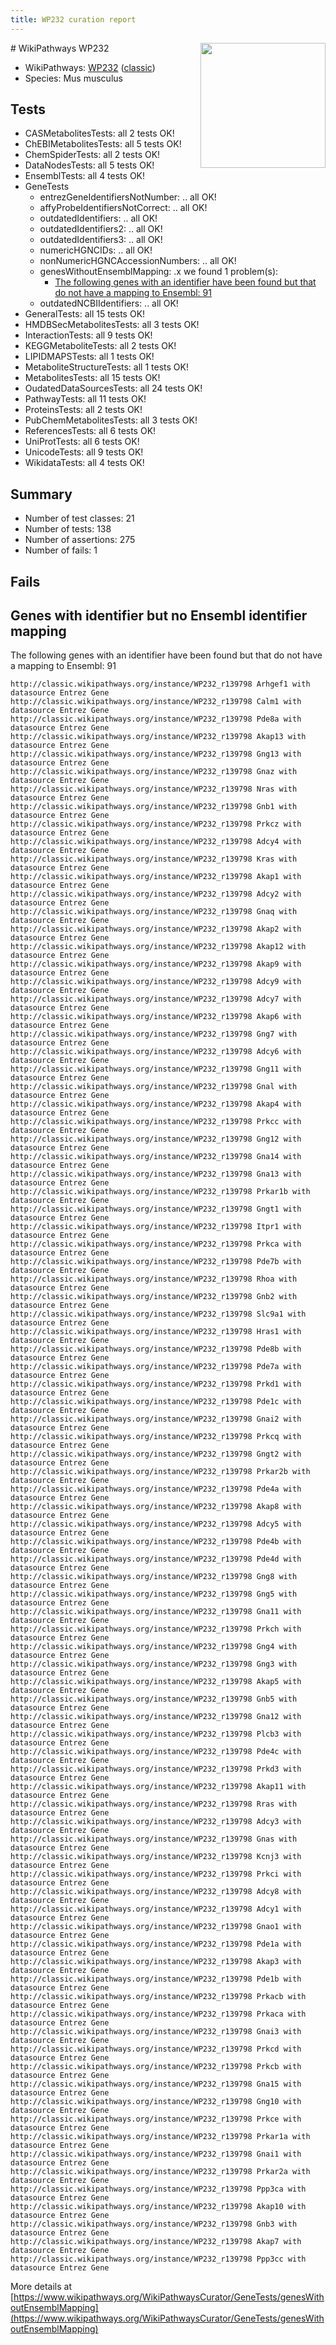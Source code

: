 ```yaml
---
title: WP232 curation report
---
```


<img style="float: right; width: 200px" src="https://upload.wikimedia.org/wikipedia/commons/thumb/8/83/Wplogo_with_text_500.png/640px-Wplogo_with_text_500.png" />
# WikiPathways WP232

* WikiPathways: [WP232](https://wikipathways.org/pathways/WP232) ([classic](https://classic.wikipathways.org/instance/WP232))
* Species: Mus musculus
## Tests
* CASMetabolitesTests: all 2 tests OK!
* ChEBIMetabolitesTests: all 5 tests OK!
* ChemSpiderTests: all 2 tests OK!
* DataNodesTests: all 5 tests OK!
* EnsemblTests: all 4 tests OK!
* GeneTests
    * entrezGeneIdentifiersNotNumber: .. all OK!
    * affyProbeIdentifiersNotCorrect: .. all OK!
    * outdatedIdentifiers: .. all OK!
    * outdatedIdentifiers2: .. all OK!
    * outdatedIdentifiers3: .. all OK!
    * numericHGNCIDs: .. all OK!
    * nonNumericHGNCAccessionNumbers: .. all OK!
    * genesWithoutEnsemblMapping: .x we found 1 problem(s):
        * [The following genes with an identifier have been found but that do not have a mapping to Ensembl: 91](#c4e54406)
    * outdatedNCBIIdentifiers: .. all OK!
* GeneralTests: all 15 tests OK!
* HMDBSecMetabolitesTests: all 3 tests OK!
* InteractionTests: all 9 tests OK!
* KEGGMetaboliteTests: all 2 tests OK!
* LIPIDMAPSTests: all 1 tests OK!
* MetaboliteStructureTests: all 1 tests OK!
* MetabolitesTests: all 15 tests OK!
* OudatedDataSourcesTests: all 24 tests OK!
* PathwayTests: all 11 tests OK!
* ProteinsTests: all 2 tests OK!
* PubChemMetabolitesTests: all 3 tests OK!
* ReferencesTests: all 6 tests OK!
* UniProtTests: all 6 tests OK!
* UnicodeTests: all 9 tests OK!
* WikidataTests: all 4 tests OK!


## Summary

* Number of test classes: 21
* Number of tests: 138
* Number of assertions: 275
* Number of fails: 1

## Fails

<a name="c4e54406" />

## Genes with identifier but no Ensembl identifier mapping

The following genes with an identifier have been found but that do not have a mapping to Ensembl: 91
```
http://classic.wikipathways.org/instance/WP232_r139798 Arhgef1 with datasource Entrez Gene
http://classic.wikipathways.org/instance/WP232_r139798 Calm1 with datasource Entrez Gene
http://classic.wikipathways.org/instance/WP232_r139798 Pde8a with datasource Entrez Gene
http://classic.wikipathways.org/instance/WP232_r139798 Akap13 with datasource Entrez Gene
http://classic.wikipathways.org/instance/WP232_r139798 Gng13 with datasource Entrez Gene
http://classic.wikipathways.org/instance/WP232_r139798 Gnaz with datasource Entrez Gene
http://classic.wikipathways.org/instance/WP232_r139798 Nras with datasource Entrez Gene
http://classic.wikipathways.org/instance/WP232_r139798 Gnb1 with datasource Entrez Gene
http://classic.wikipathways.org/instance/WP232_r139798 Prkcz with datasource Entrez Gene
http://classic.wikipathways.org/instance/WP232_r139798 Adcy4 with datasource Entrez Gene
http://classic.wikipathways.org/instance/WP232_r139798 Kras with datasource Entrez Gene
http://classic.wikipathways.org/instance/WP232_r139798 Akap1 with datasource Entrez Gene
http://classic.wikipathways.org/instance/WP232_r139798 Adcy2 with datasource Entrez Gene
http://classic.wikipathways.org/instance/WP232_r139798 Gnaq with datasource Entrez Gene
http://classic.wikipathways.org/instance/WP232_r139798 Akap2 with datasource Entrez Gene
http://classic.wikipathways.org/instance/WP232_r139798 Akap12 with datasource Entrez Gene
http://classic.wikipathways.org/instance/WP232_r139798 Akap9 with datasource Entrez Gene
http://classic.wikipathways.org/instance/WP232_r139798 Adcy9 with datasource Entrez Gene
http://classic.wikipathways.org/instance/WP232_r139798 Adcy7 with datasource Entrez Gene
http://classic.wikipathways.org/instance/WP232_r139798 Akap6 with datasource Entrez Gene
http://classic.wikipathways.org/instance/WP232_r139798 Gng7 with datasource Entrez Gene
http://classic.wikipathways.org/instance/WP232_r139798 Adcy6 with datasource Entrez Gene
http://classic.wikipathways.org/instance/WP232_r139798 Gng11 with datasource Entrez Gene
http://classic.wikipathways.org/instance/WP232_r139798 Gnal with datasource Entrez Gene
http://classic.wikipathways.org/instance/WP232_r139798 Akap4 with datasource Entrez Gene
http://classic.wikipathways.org/instance/WP232_r139798 Prkcc with datasource Entrez Gene
http://classic.wikipathways.org/instance/WP232_r139798 Gng12 with datasource Entrez Gene
http://classic.wikipathways.org/instance/WP232_r139798 Gna14 with datasource Entrez Gene
http://classic.wikipathways.org/instance/WP232_r139798 Gna13 with datasource Entrez Gene
http://classic.wikipathways.org/instance/WP232_r139798 Prkar1b with datasource Entrez Gene
http://classic.wikipathways.org/instance/WP232_r139798 Gngt1 with datasource Entrez Gene
http://classic.wikipathways.org/instance/WP232_r139798 Itpr1 with datasource Entrez Gene
http://classic.wikipathways.org/instance/WP232_r139798 Prkca with datasource Entrez Gene
http://classic.wikipathways.org/instance/WP232_r139798 Pde7b with datasource Entrez Gene
http://classic.wikipathways.org/instance/WP232_r139798 Rhoa with datasource Entrez Gene
http://classic.wikipathways.org/instance/WP232_r139798 Gnb2 with datasource Entrez Gene
http://classic.wikipathways.org/instance/WP232_r139798 Slc9a1 with datasource Entrez Gene
http://classic.wikipathways.org/instance/WP232_r139798 Hras1 with datasource Entrez Gene
http://classic.wikipathways.org/instance/WP232_r139798 Pde8b with datasource Entrez Gene
http://classic.wikipathways.org/instance/WP232_r139798 Pde7a with datasource Entrez Gene
http://classic.wikipathways.org/instance/WP232_r139798 Prkd1 with datasource Entrez Gene
http://classic.wikipathways.org/instance/WP232_r139798 Pde1c with datasource Entrez Gene
http://classic.wikipathways.org/instance/WP232_r139798 Gnai2 with datasource Entrez Gene
http://classic.wikipathways.org/instance/WP232_r139798 Prkcq with datasource Entrez Gene
http://classic.wikipathways.org/instance/WP232_r139798 Gngt2 with datasource Entrez Gene
http://classic.wikipathways.org/instance/WP232_r139798 Prkar2b with datasource Entrez Gene
http://classic.wikipathways.org/instance/WP232_r139798 Pde4a with datasource Entrez Gene
http://classic.wikipathways.org/instance/WP232_r139798 Akap8 with datasource Entrez Gene
http://classic.wikipathways.org/instance/WP232_r139798 Adcy5 with datasource Entrez Gene
http://classic.wikipathways.org/instance/WP232_r139798 Pde4b with datasource Entrez Gene
http://classic.wikipathways.org/instance/WP232_r139798 Pde4d with datasource Entrez Gene
http://classic.wikipathways.org/instance/WP232_r139798 Gng8 with datasource Entrez Gene
http://classic.wikipathways.org/instance/WP232_r139798 Gng5 with datasource Entrez Gene
http://classic.wikipathways.org/instance/WP232_r139798 Gna11 with datasource Entrez Gene
http://classic.wikipathways.org/instance/WP232_r139798 Prkch with datasource Entrez Gene
http://classic.wikipathways.org/instance/WP232_r139798 Gng4 with datasource Entrez Gene
http://classic.wikipathways.org/instance/WP232_r139798 Gng3 with datasource Entrez Gene
http://classic.wikipathways.org/instance/WP232_r139798 Akap5 with datasource Entrez Gene
http://classic.wikipathways.org/instance/WP232_r139798 Gnb5 with datasource Entrez Gene
http://classic.wikipathways.org/instance/WP232_r139798 Gna12 with datasource Entrez Gene
http://classic.wikipathways.org/instance/WP232_r139798 Plcb3 with datasource Entrez Gene
http://classic.wikipathways.org/instance/WP232_r139798 Pde4c with datasource Entrez Gene
http://classic.wikipathways.org/instance/WP232_r139798 Prkd3 with datasource Entrez Gene
http://classic.wikipathways.org/instance/WP232_r139798 Akap11 with datasource Entrez Gene
http://classic.wikipathways.org/instance/WP232_r139798 Rras with datasource Entrez Gene
http://classic.wikipathways.org/instance/WP232_r139798 Adcy3 with datasource Entrez Gene
http://classic.wikipathways.org/instance/WP232_r139798 Gnas with datasource Entrez Gene
http://classic.wikipathways.org/instance/WP232_r139798 Kcnj3 with datasource Entrez Gene
http://classic.wikipathways.org/instance/WP232_r139798 Prkci with datasource Entrez Gene
http://classic.wikipathways.org/instance/WP232_r139798 Adcy8 with datasource Entrez Gene
http://classic.wikipathways.org/instance/WP232_r139798 Adcy1 with datasource Entrez Gene
http://classic.wikipathways.org/instance/WP232_r139798 Gnao1 with datasource Entrez Gene
http://classic.wikipathways.org/instance/WP232_r139798 Pde1a with datasource Entrez Gene
http://classic.wikipathways.org/instance/WP232_r139798 Akap3 with datasource Entrez Gene
http://classic.wikipathways.org/instance/WP232_r139798 Pde1b with datasource Entrez Gene
http://classic.wikipathways.org/instance/WP232_r139798 Prkacb with datasource Entrez Gene
http://classic.wikipathways.org/instance/WP232_r139798 Prkaca with datasource Entrez Gene
http://classic.wikipathways.org/instance/WP232_r139798 Gnai3 with datasource Entrez Gene
http://classic.wikipathways.org/instance/WP232_r139798 Prkcd with datasource Entrez Gene
http://classic.wikipathways.org/instance/WP232_r139798 Prkcb with datasource Entrez Gene
http://classic.wikipathways.org/instance/WP232_r139798 Gna15 with datasource Entrez Gene
http://classic.wikipathways.org/instance/WP232_r139798 Gng10 with datasource Entrez Gene
http://classic.wikipathways.org/instance/WP232_r139798 Prkce with datasource Entrez Gene
http://classic.wikipathways.org/instance/WP232_r139798 Prkar1a with datasource Entrez Gene
http://classic.wikipathways.org/instance/WP232_r139798 Gnai1 with datasource Entrez Gene
http://classic.wikipathways.org/instance/WP232_r139798 Prkar2a with datasource Entrez Gene
http://classic.wikipathways.org/instance/WP232_r139798 Ppp3ca with datasource Entrez Gene
http://classic.wikipathways.org/instance/WP232_r139798 Akap10 with datasource Entrez Gene
http://classic.wikipathways.org/instance/WP232_r139798 Gnb3 with datasource Entrez Gene
http://classic.wikipathways.org/instance/WP232_r139798 Akap7 with datasource Entrez Gene
http://classic.wikipathways.org/instance/WP232_r139798 Ppp3cc with datasource Entrez Gene
```

More details at [https://www.wikipathways.org/WikiPathwaysCurator/GeneTests/genesWithoutEnsemblMapping](https://www.wikipathways.org/WikiPathwaysCurator/GeneTests/genesWithoutEnsemblMapping)

